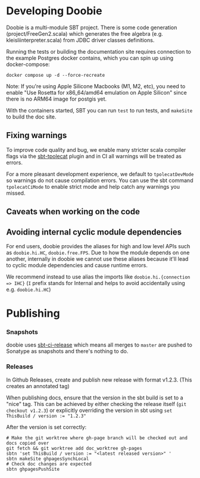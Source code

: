 # Developing Doobie

Doobie is a multi-module SBT project.
There is some code generation (project/FreeGen2.scala) which generates the free algebra (e.g. kleisliinterpreter.scala)
from JDBC driver classes definitions.

Running the tests or building the documentation site requires connection to the example Postgres docker contains,
which you can spin up using docker-compose:

```
docker compose up -d --force-recreate
```

Note: If you're using Apple Silicone Macbooks (M1, M2, etc), you need to enable "Use Rosetta for x86_64/amd64 emulation on Apple Silicon" since there is no ARM64 image for postgis yet.

With the containers started, SBT you can run `test` to run tests, and `makeSite` to build the doc site.

## Fixing warnings

To improve code quality and bug, we enable many stricter scala compiler flags via the
[sbt-tpolecat](https://github.com/typelevel/sbt-tpolecat) plugin and in CI all warnings will be treated as errors.

For a more pleasant development experience, we default to `tpolecatDevMode` so warnings do not cause compilation errors.
You can use the sbt command `tpolecatCiMode` to enable strict mode and help catch any warnings you missed.

## Caveats when working on the code

## Avoiding internal cyclic module dependencies

For end users, doobie provides the aliases for high and low level APIs
such as `doobie.hi.HC`, `doobie.free.FPS`.
Due to how the module depends on one another, internally in doobie we cannot use
these aliases because it'll lead to cyclic module dependencies and cause runtime errors.

We recommend instead to use alias the imports like `doobie.hi.{connection => IHC}`
(`I` prefix stands for Internal and helps to avoid accidentally using e.g. `doobie.hi.HC`)

# Publishing

### Snapshots

doobie uses [sbt-ci-release](https://github.com/olafurpg/sbt-ci-release) which means all merges to `master` are pushed to Sonatype as snapshots and there's nothing to do.

### Releases

In Github Releases, create and publish new release with format v1.2.3. (This creates an annotated tag)

When publishing docs, ensure that the version in the sbt build is set to a "nice" tag.
This can be achieved by either checking the release itself (`git checkout v1.2.3`)
or explicitly overriding the version in sbt using `set ThisBuild / version := "1.2.3"`

After the version is set correctly:
```
# Make the git worktree where gh-page branch will be checked out and docs copied over
git fetch && git worktree add doc_worktree gh-pages
sbtn 'set ThisBuild / version := "<latest released version>" '
sbtn makeSite ghpagesSynchLocal 
# Check doc changes are expected
sbtn ghpagesPushSite
```
